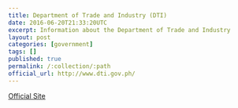 ```yaml
---
title: Department of Trade and Industry (DTI)
date: 2016-06-20T21:33:20UTC
excerpt: Information about the Department of Trade and Industry
layout: post
categories: [government]
tags: []
published: true
permalink: /:collection/:path
official_url: http://www.dti.gov.ph/
---
```


[Official Site](page.official_url)
